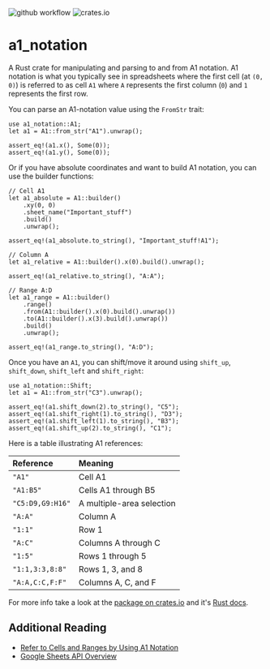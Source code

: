 ![github workflow](https://github.com/patrickomatic/a1_notation/actions/workflows/rust.yml/badge.svg)
![crates.io](https://img.shields.io/crates/v/a1_notation.svg)

# a1_notation

A Rust crate for manipulating and parsing to and from A1 notation.  A1 notation is what you 
typically see in spreadsheets where the first cell (at `(0, 0)`) is referred to as cell `A1` where
`A` represents the first column (`0`) and `1` represents the first row.

You can parse an A1-notation value using the `FromStr` trait:

```
use a1_notation::A1;
let a1 = A1::from_str("A1").unwrap();

assert_eq!(a1.x(), Some(0));
assert_eq!(a1.y(), Some(0));
```

Or if you have absolute coordinates and want to build A1 notation, you can use the builder
functions:

```
// Cell A1
let a1_absolute = A1::builder()
    .xy(0, 0)
    .sheet_name("Important_stuff")
    .build()
    .unwrap();

assert_eq!(a1_absolute.to_string(), "Important_stuff!A1");

// Column A
let a1_relative = A1::builder().x(0).build().unwrap();

assert_eq!(a1_relative.to_string(), "A:A");

// Range A:D
let a1_range = A1::builder()
    .range()
    .from(A1::builder().x(0).build().unwrap())
    .to(A1::builder().x(3).build().unwrap())
    .build()
    .unwrap();
    
assert_eq!(a1_range.to_string(), "A:D");
```

Once you have an `A1`, you can shift/move it around using `shift_up`, `shift_down`,
`shift_left` and `shift_right`:

```
use a1_notation::Shift;
let a1 = A1::from_str("C3").unwrap();

assert_eq!(a1.shift_down(2).to_string(), "C5");
assert_eq!(a1.shift_right(1).to_string(), "D3");
assert_eq!(a1.shift_left(1).to_string(), "B3");
assert_eq!(a1.shift_up(2).to_string(), "C1");
```

Here is a table illustrating A1 references:

|   **Reference**   |   **Meaning**             |
|:------------------|:--------------------------|
| `"A1"`            | Cell A1                   |
| `"A1:B5"`         | Cells A1 through B5       |
| `"C5:D9,G9:H16"`  | A multiple-area selection |
| `"A:A"`           | Column A                  |
| `"1:1"`           | Row 1                     |
| `"A:C"`           | Columns A through C       |
| `"1:5"`           | Rows 1 through 5          |
| `"1:1,3:3,8:8"`   | Rows 1, 3, and 8          |
| `"A:A,C:C,F:F"`   | Columns A, C, and F       |

For more info take a look at the [package on crates.io](https://crates.io/crates/a1_notation/) and it's [Rust docs](https://docs.rs/a1_notation/latest/a1_notation/).

## Additional Reading

* [Refer to Cells and Ranges by Using A1 Notation](https://learn.microsoft.com/en-us/office/vba/excel/concepts/cells-and-ranges/refer-to-cells-and-ranges-by-using-a1-notation)
* [Google Sheets API Overview](https://developers.google.com/sheets/api/guides/concepts)

